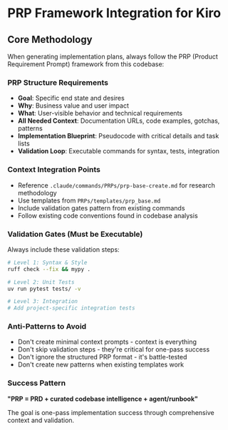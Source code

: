 # PRP Framework Integration for Kiro

## Core Methodology
When generating implementation plans, always follow the PRP (Product Requirement Prompt) framework from this codebase:

### PRP Structure Requirements
- **Goal**: Specific end state and desires
- **Why**: Business value and user impact  
- **What**: User-visible behavior and technical requirements
- **All Needed Context**: Documentation URLs, code examples, gotchas, patterns
- **Implementation Blueprint**: Pseudocode with critical details and task lists
- **Validation Loop**: Executable commands for syntax, tests, integration

### Context Integration Points
- Reference `.claude/commands/PRPs/prp-base-create.md` for research methodology
- Use templates from `PRPs/templates/prp_base.md`
- Include validation gates pattern from existing commands
- Follow existing code conventions found in codebase analysis

### Validation Gates (Must be Executable)
Always include these validation steps:
```bash
# Level 1: Syntax & Style
ruff check --fix && mypy .

# Level 2: Unit Tests  
uv run pytest tests/ -v

# Level 3: Integration
# Add project-specific integration tests
```

### Anti-Patterns to Avoid
- Don't create minimal context prompts - context is everything
- Don't skip validation steps - they're critical for one-pass success
- Don't ignore the structured PRP format - it's battle-tested
- Don't create new patterns when existing templates work

### Success Pattern
**"PRP = PRD + curated codebase intelligence + agent/runbook"**

The goal is one-pass implementation success through comprehensive context and validation.